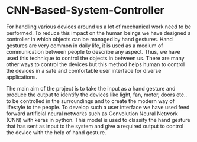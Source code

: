 # CNN-Based-System-Controller

For handling various devices around us a lot of mechanical work need to be performed. To
reduce this impact on the human beings we have designed a controller in which objects can be
managed by hand gestures. Hand gestures are very common in daily life, it is used as a medium
of communication between people to describe any aspect. Thus, we have used this technique
to control the objects in between us. There are many other ways to control the devices but this
method helps human to control the devices in a safe and comfortable user interface for diverse
applications.


The main aim of the project is to take the input as a hand gesture and produce the output to
identify the devices like light, fan, motor, doors etc.. to be controlled in the surroundings and
to create the modern way of lifestyle to the people. To develop such a user interface we have
used feed forward artificial neural networks such as Convolution Neural Network (CNN) with
keras in python. This model is used to classify the hand gesture that has sent as input to the
system and give a required output to control the device with the help of hand gesture.

![]()

